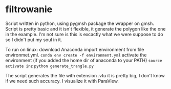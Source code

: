 # filtrowanie
Script written in python, using pygmsh package the wrapper on gmsh.
Script is pretty basic and it isn't flexible, it generate the polygon like the one in the example.
I'm not sure is this is excactly what we were suppose to do so I didn't put my soul in it.

To run on linux:
download Anaconda
import environment from file environmet.yml. `conda env create -f environment.yml`
activate the environment (if you added the home dir of anaconda to your PATH) `source activate inz`
`python generate_trangle.py`

The script generates the file with extension .vtu it is pretty big, I don't know if we need such accuracy.
I visualize it with ParaView.
